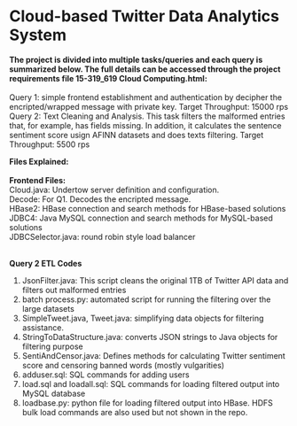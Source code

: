 <h1>Cloud-based Twitter Data Analytics System</h1>
<p>
<b>The project is divided into multiple tasks/queries and each query is summarized below. The full details can be accessed through the project requirements file 15-319_619 Cloud Computing.html:</b><br><br> 
Query 1: simple frontend establishment and authentication by decipher the encripted/wrapped message with private key. Target Throughput: 15000 rps<br>
Query 2: Text Cleaning and Analysis. This task filters the malformed entries that, for example, has fields missing. In addition, it calculates the sentence sentiment score usign AFINN datasets and does texts filtering. Target Throughput: 5500 rps<br>

<b>Files Explained:</b> <br><br>
<b>Frontend Files: </b><br>
Cloud.java: Undertow server definition and configuration.<br>
Decode: For Q1. Decodes the encripted message.<br>
HBase2: HBase connection and search methods for HBase-based solutions<br>
JDBC4: Java MySQL connection and search methods for MySQL-based solutions<br>
JDBCSelector.java: round robin style load balancer<br><br>

<b>Query 2 ETL Codes</b><br>
1. JsonFilter.java: This script cleans the original 1TB of Twitter API data and filters out malformed entries<br>
2. batch process.py: automated script for running the filtering over the large datasets<br>
3. SimpleTweet.java, Tweet.java: simplifying data objects for filtering assistance. <br>
4. StringToDataStructure.java: converts JSON strings to Java objects for filtering purpose<br>
5. SentiAndCensor.java: Defines methods for calculating Twitter sentiment score and censoring banned words (mostly vulgarities)<br>
6. adduser.sql: SQL commands for adding users<br>
7. load.sql and loadall.sql: SQL commands for loading filtered output into MySQL database<br>
8. loadbase.py: python file for loading filtered output into HBase. HDFS bulk load commands are also used but not shown in the repo. <br><br>



</p>

